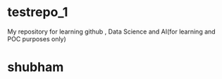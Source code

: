 # testrepo_1
My repository for learning github , Data Science and AI(for learning and POC purposes only)
# shubham
